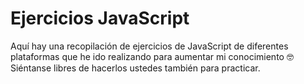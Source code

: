 # Ejercicios JavaScript
Aquí hay una recopilación de ejercicios de JavaScript de diferentes plataformas que he ido realizando para aumentar mi conocimiento 🤓 Siéntanse libres de hacerlos ustedes también para practicar. 
